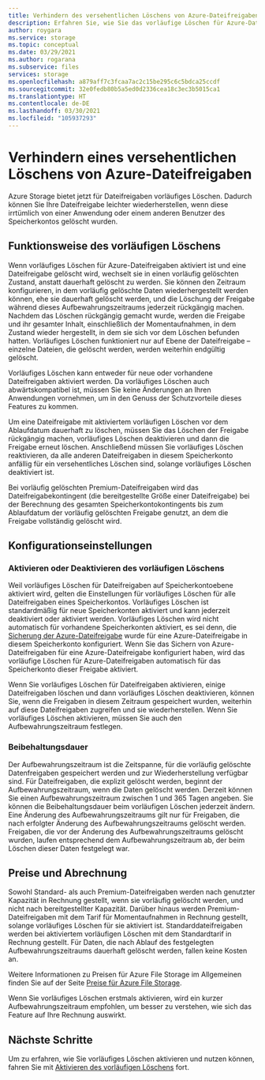 ```yaml
---
title: Verhindern des versehentlichen Löschens von Azure-Dateifreigaben
description: Erfahren Sie, wie Sie das vorläufige Löschen für Azure-Dateifreigaben aktivieren, um die Wiederherstellung von Daten zu ermöglichen und versehentliche Löschvorgänge zu verhindern.
author: roygara
ms.service: storage
ms.topic: conceptual
ms.date: 03/29/2021
ms.author: rogarana
ms.subservice: files
services: storage
ms.openlocfilehash: a879aff7c3fcaa7ac2c15be295c6c5bdca25ccdf
ms.sourcegitcommit: 32e0fedb80b5a5ed0d2336cea18c3ec3b5015ca1
ms.translationtype: HT
ms.contentlocale: de-DE
ms.lasthandoff: 03/30/2021
ms.locfileid: "105937293"
---
```

# <a name="prevent-accidental-deletion-of-azure-file-shares"></a>Verhindern eines versehentlichen Löschens von Azure-Dateifreigaben

Azure Storage bietet jetzt für Dateifreigaben vorläufiges Löschen. Dadurch können Sie Ihre Dateifreigabe leichter wiederherstellen, wenn diese irrtümlich von einer Anwendung oder einem anderen Benutzer des Speicherkontos gelöscht wurden.

## <a name="how-soft-delete-works"></a>Funktionsweise des vorläufigen Löschens

Wenn vorläufiges Löschen für Azure-Dateifreigaben aktiviert ist und eine Dateifreigabe gelöscht wird, wechselt sie in einen vorläufig gelöschten Zustand, anstatt dauerhaft gelöscht zu werden. Sie können den Zeitraum konfigurieren, in dem vorläufig gelöschte Daten wiederhergestellt werden können, ehe sie dauerhaft gelöscht werden, und die Löschung der Freigabe während dieses Aufbewahrungszeitraums jederzeit rückgängig machen. Nachdem das Löschen rückgängig gemacht wurde, werden die Freigabe und ihr gesamter Inhalt, einschließlich der Momentaufnahmen, in dem Zustand wieder hergestellt, in dem sie sich vor dem Löschen befunden hatten. Vorläufiges Löschen funktioniert nur auf Ebene der Dateifreigabe – einzelne Dateien, die gelöscht werden, werden weiterhin endgültig gelöscht.

Vorläufiges Löschen kann entweder für neue oder vorhandene Dateifreigaben aktiviert werden. Da vorläufiges Löschen auch abwärtskompatibel ist, müssen Sie keine Änderungen an Ihren Anwendungen vornehmen, um in den Genuss der Schutzvorteile dieses Features zu kommen. 

Um eine Dateifreigabe mit aktiviertem vorläufigen Löschen vor dem Ablaufdatum dauerhaft zu löschen, müssen Sie das Löschen der Freigabe rückgängig machen, vorläufiges Löschen deaktivieren und dann die Freigabe erneut löschen. Anschließend müssen Sie vorläufiges Löschen reaktivieren, da alle anderen Dateifreigaben in diesem Speicherkonto anfällig für ein versehentliches Löschen sind, solange vorläufiges Löschen deaktiviert ist.

Bei vorläufig gelöschten Premium-Dateifreigaben wird das Dateifreigabekontingent (die bereitgestellte Größe einer Dateifreigabe) bei der Berechnung des gesamten Speicherkontokontingents bis zum Ablaufdatum der vorläufig gelöschten Freigabe genutzt, an dem die Freigabe vollständig gelöscht wird.

## <a name="configuration-settings"></a>Konfigurationseinstellungen

### <a name="enabling-or-disabling-soft-delete"></a>Aktivieren oder Deaktivieren des vorläufigen Löschens

Weil vorläufiges Löschen für Dateifreigaben auf Speicherkontoebene aktiviert wird, gelten die Einstellungen für vorläufiges Löschen für alle Dateifreigaben eines Speicherkontos. Vorläufiges Löschen ist standardmäßig für neue Speicherkonten aktiviert und kann jederzeit deaktiviert oder aktiviert werden. Vorläufiges Löschen wird nicht automatisch für vorhandene Speicherkonten aktiviert, es sei denn, die [Sicherung der Azure-Dateifreigabe](../../backup/azure-file-share-backup-overview.md) wurde für eine Azure-Dateifreigabe in diesem Speicherkonto konfiguriert. Wenn Sie das Sichern von Azure-Dateifreigaben für eine Azure-Dateifreigabe konfiguriert haben, wird das vorläufige Löschen für Azure-Dateifreigaben automatisch für das Speicherkonto dieser Freigabe aktiviert.

Wenn Sie vorläufiges Löschen für Dateifreigaben aktivieren, einige Dateifreigaben löschen und dann vorläufiges Löschen deaktivieren, können Sie, wenn die Freigaben in diesem Zeitraum gespeichert wurden, weiterhin auf diese Dateifreigaben zugreifen und sie wiederherstellen. Wenn Sie vorläufiges Löschen aktivieren, müssen Sie auch den Aufbewahrungszeitraum festlegen.

### <a name="retention-period"></a>Beibehaltungsdauer

Der Aufbewahrungszeitraum ist die Zeitspanne, für die vorläufig gelöschte Datenfreigaben gespeichert werden und zur Wiederherstellung verfügbar sind. Für Dateifreigaben, die explizit gelöscht werden, beginnt der Aufbewahrungszeitraum, wenn die Daten gelöscht werden. Derzeit können Sie einen Aufbewahrungszeitraum zwischen 1 und 365 Tagen angeben. Sie können die Beibehaltungsdauer beim vorläufigen Löschen jederzeit ändern. Eine Änderung des Aufbewahrungszeitraums gilt nur für Freigaben, die nach erfolgter Änderung des Aufbewahrungszeitraums gelöscht werden. Freigaben, die vor der Änderung des Aufbewahrungszeitraums gelöscht wurden, laufen entsprechend dem Aufbewahrungszeitraum ab, der beim Löschen dieser Daten festgelegt war.

## <a name="pricing-and-billing"></a>Preise und Abrechnung

Sowohl Standard- als auch Premium-Dateifreigaben werden nach genutzter Kapazität in Rechnung gestellt, wenn sie vorläufig gelöscht werden, und nicht nach bereitgestellter Kapazität. Darüber hinaus werden Premium-Dateifreigaben mit dem Tarif für Momentaufnahmen in Rechnung gestellt, solange vorläufiges Löschen für sie aktiviert ist. Standarddateifreigaben werden bei aktiviertem vorläufigen Löschen mit dem Standardtarif in Rechnung gestellt. Für Daten, die nach Ablauf des festgelegten Aufbewahrungszeitraums dauerhaft gelöscht werden, fallen keine Kosten an.

Weitere Informationen zu Preisen für Azure File Storage im Allgemeinen finden Sie auf der Seite [Preise für Azure File Storage](https://azure.microsoft.com/pricing/details/storage/files/).

Wenn Sie vorläufiges Löschen erstmals aktivieren, wird ein kurzer Aufbewahrungszeitraum empfohlen, um besser zu verstehen, wie sich das Feature auf Ihre Rechnung auswirkt.

## <a name="next-steps"></a>Nächste Schritte

Um zu erfahren, wie Sie vorläufiges Löschen aktivieren und nutzen können, fahren Sie mit [Aktivieren des vorläufigen Löschens](storage-files-enable-soft-delete.md) fort.
